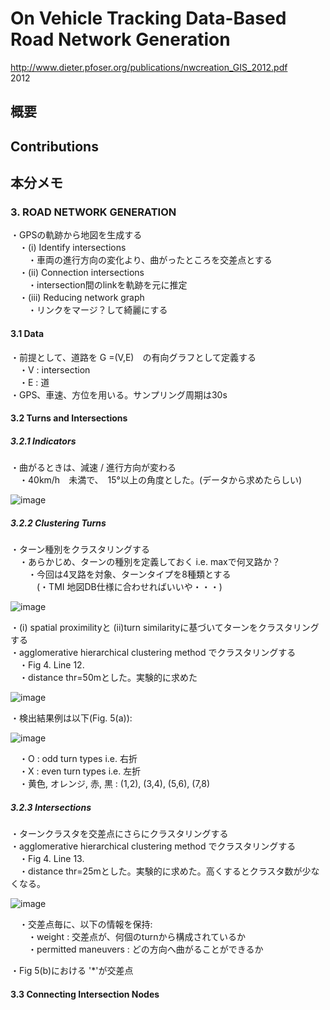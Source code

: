 # On Vehicle Tracking Data-Based Road Network Generation
http://www.dieter.pfoser.org/publications/nwcreation_GIS_2012.pdf  
2012  

## 概要


## Contributions

## 本分メモ
### 3. ROAD NETWORK GENERATION  
・GPSの軌跡から地図を生成する  
　・(i) Identify intersections  
　　・車両の進行方向の変化より、曲がったところを交差点とする  
　・(ii) Connection intersections  
　　・intersection間のlinkを軌跡を元に推定  
　・(iii) Reducing network graph  
　　・リンクをマージ？して綺麗にする  
  
#### 3.1 Data
・前提として、道路を G =(V,E)　の有向グラフとして定義する  
　・V : intersection  
　・E : 道  
・GPS、車速、方位を用いる。サンプリング周期は30s  
  
#### 3.2 Turns and Intersections
##### 3.2.1 Indicators
・曲がるときは、減速 / 進行方向が変わる  
　・40km/h　未満で、　15°以上の角度とした。(データから求めたらしい)  
  
![image](https://user-images.githubusercontent.com/30098187/70299582-a1cca500-1838-11ea-8a2c-c57528e2415a.png)  
 
  
##### 3.2.2 Clustering Turns  
・ターン種別をクラスタリングする  
　・あらかじめ、ターンの種別を定義しておく i.e. maxで何叉路か？  
　　・今回は4叉路を対象、ターンタイプを8種類とする  
　　　(・TMI 地図DB仕様に合わせればいいや・・・)  
  
 ![image](https://user-images.githubusercontent.com/30098187/70771705-5de81b80-1db5-11ea-9f33-7b6cb6b28151.png)  
  
・(i) spatial proximilityと (ii)turn similarityに基づいてターンをクラスタリングする  
・agglomerative hierarchical clustering method でクラスタリングする  
　・Fig 4. Line 12.  
　・distance thr=50mとした。実験的に求めた  
  
![image](https://user-images.githubusercontent.com/30098187/70299622-c6288180-1838-11ea-9f15-6a1c01325876.png)  
  
・検出結果例は以下(Fig. 5(a)):  
  
![image](https://user-images.githubusercontent.com/30098187/70771912-3180cf00-1db6-11ea-829b-b48d094a4d5a.png)  

　・O : odd turn types i.e. 右折  
　・X : even turn types i.e. 左折  
　・黄色, オレンジ, 赤, 黒 : (1,2), (3,4), (5,6), (7,8)  
  
##### 3.2.3 Intersections  
・ターンクラスタを交差点にさらにクラスタリングする  
・agglomerative hierarchical clustering method でクラスタリングする  
　・Fig 4. Line 13.  
　・distance thr=25mとした。実験的に求めた。高くするとクラスタ数が少なくなる。  
  
![image](https://user-images.githubusercontent.com/30098187/70299622-c6288180-1838-11ea-9f15-6a1c01325876.png)  
  
　・交差点毎に、以下の情報を保持:  
　　・weight : 交差点が、何個のturnから構成されているか  
　　・permitted maneuvers : どの方向へ曲がることができるか  
  
・Fig 5(b)における '*'が交差点  
  
 #### 3.3 Connecting Intersection Nodes  
 

